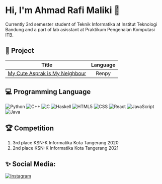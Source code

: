 # Hi, I'm Ahmad Rafi Maliki 👋

Currently 3rd semester student of Teknik Informatika at Institut Teknologi Bandung and a part of lab asisstant at Praktikum Pengenalan Komputasi ITB.

## 🧾 Project

| Title  | Language |
| :-------------: |:-------------:|
| [My Cute Asprak is My Neighbour](https://drive.google.com/drive/folders/1a7GwMeosk4CvqT_pTlDcohAlKsCeZIE6?usp=sharing)      | Renpy | 

## 💻 Programming Language

 ![Python](https://img.shields.io/badge/Python-14354C?style=for-the-badge&logo=python)
 ![C++](https://img.shields.io/badge/C%2B%2B-00599C?style=for-the-badge&logo=c%2B%2B&logoColor=white)
 ![C](https://img.shields.io/badge/C-00599C?style=for-the-badge&logo=c&logoColor=white)
 ![Haskell](https://img.shields.io/badge/Haskell-5e5086?style=for-the-badge&logo=haskell&logoColor=white)
 ![HTML5](https://img.shields.io/badge/HTML5-E34F26?style=for-the-badge&logo=html5&logoColor=white)
 ![CSS](https://img.shields.io/badge/CSS3-1572B6?style=for-the-badge&logo=css3&logoColor=white)
 ![React](https://img.shields.io/badge/React-20232A?style=for-the-badge&logo=react&logoColor=61DAFB)
 ![JavaScript](https://img.shields.io/badge/JavaScript-F7DF1E?style=for-the-badge&logo=javascript&logoColor=black)
 ![Java](https://img.shields.io/badge/Java-ED8B00?style=for-the-badge&logo=java&logoColor=white)

## 🏆 Competition

1. 3rd place KSN-K Informatika Kota Tangerang 2020
2. 2nd place KSN-K Informatika Kota Tangerang 2021

## ✨ Social Media:

<a href="https://www.instagram.com/rafimaliki_/" target="_blank"><img src="https://img.shields.io/badge/Instagram-E4405F?style=for-the-badge&logo=instagram&logoColor=white" alt="Instagram"></a>
